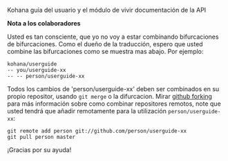 Kohana guía del usuario y el módulo de vivir documentación de la API

**Nota a los colaboradores**

Usted es tan consciente, que yo no voy a estar combinando bifurcaciones de bifurcaciones. Como el dueño de la traducción, espero que usted combine las bifurcaciones como se muestra mas abajo. Por ejemplo:

    kohana/userguide
    -- you/userguide-xx
    -- -- person/userguide-xx

Todos los cambios de 'person/userguide-xx' deben ser combinados en su propio repositor, usando `git merge` o la difurcacion. Mirar [github forking](http://help.github.com/forking/) para más información sobre como combinar repositores remotos, note que usted tendrá que añadir remotamente para la utilización `person/userguide-xx`:

    git remote add person git://github.com/person/userguide-xx
    git pull person master

¡Gracias por su ayuda!